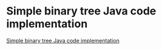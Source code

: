 # Simple binary tree Java code implementation
[Simple binary tree Java code implementation](https://aiwithcloud.com/2022/09/16/simple_binary_tree_java_code_implementation/)